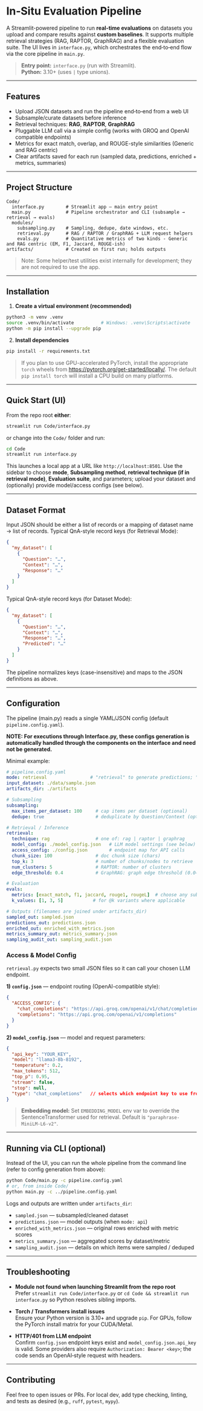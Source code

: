 # In‑Situ Evaluation Pipeline

A Streamlit-powered pipeline to run **real-time evaluations** on datasets you upload and compare results against **custom baselines**. It supports multiple retrieval strategies (RAG, RAPTOR, GraphRAG) and a flexible evaluation suite. The UI lives in `interface.py`, which orchestrates the end‑to‑end flow via the core pipeline in `main.py`.

> **Entry point:** `interface.py` (run with Streamlit).  
> **Python:** 3.10+ (uses `|` type unions).

---

## Features

- Upload JSON datasets and run the pipeline end‑to‑end from a web UI
- Subsample/curate datasets before inference
- Retrieval techniques: **RAG**, **RAPTOR**, **GraphRAG**
- Pluggable LLM call via a simple config (works with GROQ and OpenAI compatible endpoints)
- Metrics for exact match, overlap, and ROUGE-style similarities (Generic and RAG centric)
- Clear artifacts saved for each run (sampled data, predictions, enriched + metrics, summaries)

---

## Project Structure

```
Code/
  interface.py        # Streamlit app — main entry point
  main.py             # Pipeline orchestrator and CLI (subsample → retrieval → evals)
  modules/
    subsampling.py    # Sampling, dedupe, date windows, etc.
    retrieval.py      # RAG / RAPTOR / GraphRAG + LLM request helpers
    evals.py          # Quantitative metrics of two kinds - Generic and RAG centric (EM, F1, Jaccard, ROUGE-ish)
artifacts/            # Created on first run; holds outputs
```

> Note: Some helper/test utilities exist internally for development; they are not required to use the app.

---

## Installation

1) **Create a virtual environment (recommended)**

```bash
python3 -m venv .venv
source .venv/bin/activate          # Windows: .venv\Scripts\activate
python -m pip install --upgrade pip
```

2) **Install dependencies**

```bash
pip install -r requirements.txt
```

> If you plan to use GPU-accelerated PyTorch, install the appropriate `torch` wheels from https://pytorch.org/get-started/locally/. The default `pip install torch` will install a CPU build on many platforms.

---

## Quick Start (UI)

From the repo root **either**:

```bash
streamlit run Code/interface.py
```

or change into the `Code/` folder and run:

```bash
cd Code
streamlit run interface.py
```

This launches a local app at a URL like `http://localhost:8501`. Use the sidebar to choose **mode**, **Subsampling method**, **retrieval technique (if in retrieval mode)**, **Evaluation suite**, and parameters; upload your dataset and (optionally) provide model/access configs (see below).

---

## Dataset Format

Input JSON should be either a list of records or a mapping of dataset name → list of records. Typical QnA-style record keys (for Retrieval Mode):

```json
{
  "my_dataset": [
    {
      "Question": "…",
      "Context": "…",
      "Response": "…"
    }
  ]
}
```

Typical QnA-style record keys (for Dataset Mode):

```json
{
  "my_dataset": [
    {
      "Question": "…",
      "Context": "…",
      "Response": "…",
      "Predicted": "…"
    }
  ]
}
```

The pipeline normalizes keys (case-insensitive) and maps to the JSON definitions as above.

---

## Configuration

The pipeline (main.py) reads a single YAML/JSON config (default `pipeline.config.yaml`). 

**NOTE: For executions through Interface.py, these configs generation is automatically handled through the components on the interface and need not be generated.**


Minimal example:

```yaml
# pipeline.config.yaml
mode: retrieval                # "retrieval" to generate predictions; "dataset" to directly run evaluations
input_dataset: ./data/sample.json
artifacts_dir: ./artifacts

# Subsampling
subsampling:
  max_items_per_dataset: 100     # cap items per dataset (optional)
  dedupe: true                   # deduplicate by Question/Context (optional)

# Retrieval / Inference
retrieval:
  technique: rag                 # one of: rag | raptor | graphrag
  model_config: ./model_config.json   # LLM model settings (see below)
  access_config: ./config.json        # endpoint map for API calls
  chunk_size: 100                # doc chunk size (chars)
  top_k: 3                       # number of chunks/nodes to retrieve
  num_clusters: 5                # RAPTOR: number of clusters
  edge_threshold: 0.4            # GraphRAG: graph edge threshold (0.0–1.0)

# Evaluation
evals:
  metrics: [exact_match, f1, jaccard, rouge1, rougeL]  # choose any subset
  k_values: [1, 3, 5]           # for @k variants where applicable

# Outputs (filenames are joined under artifacts_dir)
sampled_out: sampled.json
predictions_out: predictions.json
enriched_out: enriched_with_metrics.json
metrics_summary_out: metrics_summary.json
sampling_audit_out: sampling_audit.json
```

### Access & Model Config

`retrieval.py` expects two small JSON files so it can call your chosen LLM endpoint.

**1) `config.json`** — endpoint routing (OpenAI-compatible style):

```json
{
  "ACCESS_CONFIG": {
    "chat_completions": "https://api.groq.com/openai/v1/chat/completions",
    "completions": "https://api.groq.com/openai/v1/completions"
  }
}
```

**2) `model_config.json`** — model and request parameters:

```json
{
  "api_key": "YOUR_KEY",
  "model": "llama3-8b-8192",
  "temperature": 0.2,
  "max_tokens": 512,
  "top_p": 0.95,
  "stream": false,
  "stop": null,
  "type": "chat_completions"   // selects which endpoint key to use from ACCESS_CONFIG
}
```

> **Embedding model:** Set `EMBEDDING_MODEL` env var to override the SentenceTransformer used for retrieval. Default is `"paraphrase-MiniLM-L6-v2"`.

---

## Running via CLI (optional)

Instead of the UI, you can run the whole pipeline from the command line (refer to config generation from above):

```bash
python Code/main.py -c pipeline.config.yaml
# or, from inside Code/
python main.py -c ../pipeline.config.yaml
```

Logs and outputs are written under `artifacts_dir`:

- `sampled.json` — subsampled/cleaned dataset
- `predictions.json` — model outputs (when `mode: api`)
- `enriched_with_metrics.json` — original rows enriched with metric scores
- `metrics_summary.json` — aggregated scores by dataset/metric
- `sampling_audit.json` — details on which items were sampled / deduped

---

## Troubleshooting

- **Module not found when launching Streamlit from the repo root**  
  Prefer `streamlit run Code/interface.py` or `cd Code && streamlit run interface.py` so Python resolves sibling imports.

- **Torch / Transformers install issues**  
  Ensure your Python version is 3.10+ and upgrade `pip`. For GPUs, follow the PyTorch install matrix for your CUDA/Metal.

- **HTTP/401 from LLM endpoint**  
  Confirm `config.json` endpoint keys exist and `model_config.json.api_key` is valid. Some providers also require `Authorization: Bearer <key>`; the code sends an OpenAI‑style request with headers.

---

## Contributing

Feel free to open issues or PRs. For local dev, add type checking, linting, and tests as desired (e.g., `ruff`, `pytest`, `mypy`).


